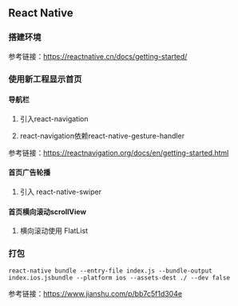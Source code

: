 ## React Native

### 搭建环境

参考链接：https://reactnative.cn/docs/getting-started/


### 使用新工程显示首页

#### 导航栏

1. 引入react-navigation

2. react-navigation依赖react-native-gesture-handler

参考链接：https://reactnavigation.org/docs/en/getting-started.html

#### 首页广告轮播

1. 引入 react-native-swiper


#### 首页横向滚动scrollView

1. 横向滚动使用 FlatList



### 打包

```
react-native bundle --entry-file index.js --bundle-output index.ios.jsbundle --platform ios --assets-dest ./ --dev false

```

参考链接：https://www.jianshu.com/p/bb7c5f1d304e
